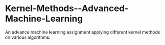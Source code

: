 # Kernel-Methods--Advanced-Machine-Learning
An advance machine learning assignment applying different kernel methods on various algorithms.
